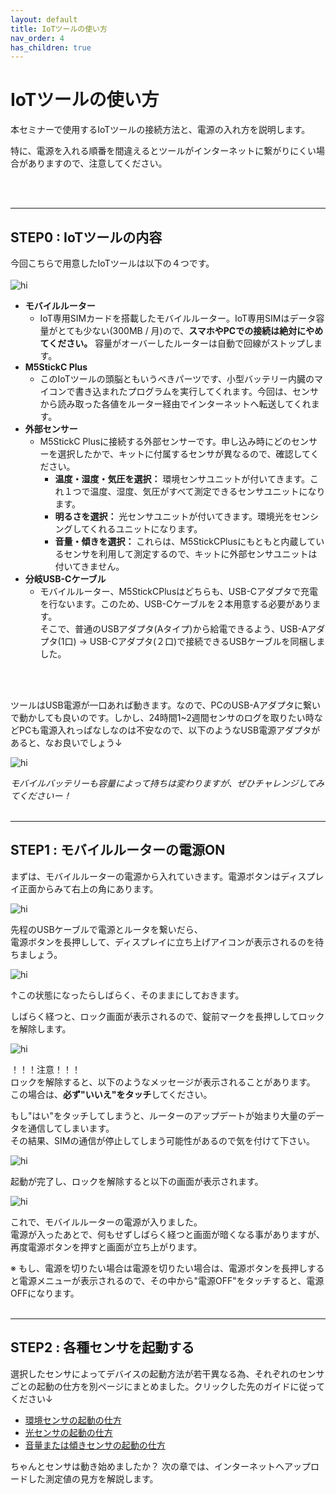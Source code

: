```yaml
---
layout: default
title: IoTツールの使い方
nav_order: 4
has_children: true
---
```


# IoTツールの使い方
本セミナーで使用するIoTツールの接続方法と、電源の入れ方を説明します。

特に、電源を入れる順番を間違えるとツールがインターネットに繋がりにくい場合がありますので、注意してください。

<br><br>

---
## STEP0 : IoTツールの内容
今回こちらで用意したIoTツールは以下の４つです。<br><br>
<img src="images\tools_001_allKit.jpg" alt="hi" class="inline"/>

- **モバイルルーター**
   - IoT専用SIMカードを搭載したモバイルルーター。IoT専用SIMはデータ容量がとても少ない(300MB / 月)ので、**スマホやPCでの接続は絶対にやめてください。** 容量がオーバーしたルーターは自動で回線がストップします。
- **M5StickC Plus**
   - このIoTツールの頭脳ともいうべきパーツです、小型バッテリー内臓のマイコンで書き込まれたプログラムを実行してくれます。今回は、センサから読み取った各値をルーター経由でインターネットへ転送してくれます。
- **外部センサー**
   - M5StickC Plusに接続する外部センサーです。申し込み時にどのセンサーを選択したかで、キットに付属するセンサが異なるので、確認してください。
      - **温度・湿度・気圧を選択：** 環境センサユニットが付いてきます。これ１つで温度、湿度、気圧がすべて測定できるセンサユニットになります。
      -  **明るさを選択：** 光センサユニットが付いてきます。環境光をセンシングしてくれるユニットになります。
      - **音量・傾きを選択：** これらは、M5StickCPlusにもともと内蔵しているセンサを利用して測定するので、キットに外部センサユニットは付いてきません。
- **分岐USB-Cケーブル**
   - モバイルルーター、M5StickCPlusはどちらも、USB-Cアダプタで充電を行ないます。このため、USB-Cケーブルを２本用意する必要があります。<br>そこで、普通のUSBアダプタ(Aタイプ)から給電できるよう、USB-Aアダプタ(1口) → USB-Cアダプタ(２口)で接続できるUSBケーブルを同梱しました。


<br><br>


ツールはUSB電源が一口あれば動きます。なので、PCのUSB-Aアダプタに繋いで動かしても良いのです。しかし、24時間1~2週間センサのログを取りたい時などPCも電源入れっぱなしなのは不安なので、以下のようなUSB電源アダプタがあると、なお良いでしょう↓

<img src="images\tools_002_acAdpt.jpeg" alt="hi" class="inline"/>

*モバイルバッテリーも容量によって持ちは変わりますが、ぜひチャレンジしてみてくださいー！*
<br><br>

---

## STEP1 : モバイルルーターの電源ON
まずは、モバイルルーターの電源から入れていきます。電源ボタンはディスプレイ正面からみて右上の角にあります。

<img src="images\tools_003_powerSwitch.jpg" alt="hi" class="inline"/>

先程のUSBケーブルで電源とルータを繋いだら、<br>電源ボタンを長押しして、ディスプレイに立ち上げアイコンが表示されるのを待ちましょう。

<img src="images\tools_004_powerRouter.jpeg" alt="hi" class="inline"/>

↑この状態になったらしばらく、そのままにしておきます。

しばらく経つと、ロック画面が表示されるので、錠前マークを長押ししてロックを解除します。

<img src="images\tools_006_unlockDisp.jpg" alt="hi" class="inline"/>

！！！注意！！！<br>
ロックを解除すると、以下のようなメッセージが表示されることがあります。<br>
この場合は、**必ず"いいえ"をタッチ**してください。

もし"はい"をタッチしてしまうと、ルーターのアップデートが始まり大量のデータを通信してしまいます。<br>その結果、SIMの通信が停止してしまう可能性があるので気を付けて下さい。

<img src="images\tools_005_routerUpdateNo.jpg" alt="hi" class="inline"/>

起動が完了し、ロックを解除すると以下の画面が表示されます。

<img src="images\tools_007_homeDisp.jpeg" alt="hi" class="inline"/>

これで、モバイルルーターの電源が入りました。<br>電源が入ったあとで、何もせずしばらく経つと画面が暗くなる事がありますが、再度電源ボタンを押すと画面が立ち上がります。


※ もし、電源を切りたい場合は電源を切りたい場合は、電源ボタンを長押しすると電源メニューが表示されるので、その中から"電源OFF"をタッチすると、電源OFFになります。
<br><br>

---

## STEP2 : 各種センサを起動する
選択したセンサによってデバイスの起動方法が若干異なる為、それぞれのセンサごとの起動の仕方を別ページにまとめました。クリックした先のガイドに従ってください↓
- [環境センサの起動の仕方](https://fablabsendai.github.io/iotws2023/power-on/03-01-env3.html)
- [光センサの起動の仕方](https://fablabsendai.github.io/iotws2023/power-on/03-02-dlight.html)
- [音量または傾きセンサの起動の仕方](https://fablabsendai.github.io/iotws2023/power-on/03-03-mic-tilt.html)

ちゃんとセンサは動き始めましたか？
次の章では、インターネットへアップロードした測定値の見方を解説します。
